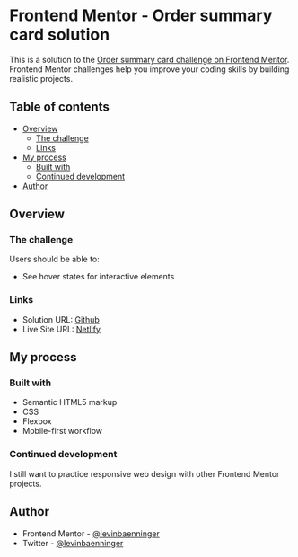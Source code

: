 # Frontend Mentor - Order summary card solution

This is a solution to the [Order summary card challenge on Frontend Mentor](https://www.frontendmentor.io/challenges/order-summary-component-QlPmajDUj). Frontend Mentor challenges help you improve your coding skills by building realistic projects. 

## Table of contents

- [Overview](#overview)
  - [The challenge](#the-challenge)
  - [Links](#links)
- [My process](#my-process)
  - [Built with](#built-with)
  - [Continued development](#continued-development)
- [Author](#author)

## Overview

### The challenge

Users should be able to:

- See hover states for interactive elements

### Links

- Solution URL: [Github](https://github.com/levinbaenninger/order-summary-component/)
- Live Site URL: [Netlify](https://order-summary-levinbaenninger.netlify.app/)

## My process

### Built with

- Semantic HTML5 markup
- CSS
- Flexbox
- Mobile-first workflow

### Continued development

I still want to practice responsive web design with other Frontend Mentor projects.

## Author

- Frontend Mentor - [@levinbaenninger](https://www.frontendmentor.io/profile/levinbaenninger)
- Twitter - [@levinbaenninger](https://www.twitter.com/levinbaenninger)
